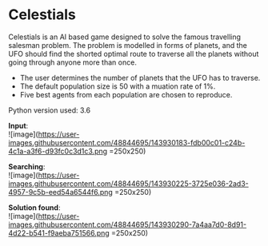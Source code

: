 # Celestials
Celestials is an AI based game designed to solve the famous travelling salesman problem. The problem is modelled in forms of planets, and the UFO should find the shorted optimal route to traverse all the planets without going through anyone more than once.  

* The user determines the number of planets that the UFO has to traverse.
* The default population size is 50 with a muation rate of 1%.  
* Five best agents from each population are chosen to reproduce.
 
Python version used: 3.6

**Input**:  
![image](https://user-images.githubusercontent.com/48844695/143930183-fdb00c01-c24b-4c1a-a3f6-d93fc0c3d1c3.png =250x250)

**Searching**:  
![image](https://user-images.githubusercontent.com/48844695/143930225-3725e036-2ad3-4957-9c5b-eed54a6544f6.png =250x250)

**Solution found**:  
![image](https://user-images.githubusercontent.com/48844695/143930290-7a4aa7d0-8d91-4d22-b541-f9aeba751566.png =250x250)
